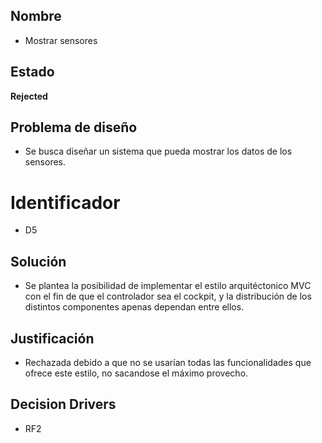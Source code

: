 ## Nombre
* Mostrar sensores 

## Estado

**Rejected**

## Problema de diseño 

* Se busca diseñar un sistema que pueda mostrar los datos de los sensores.  

# Identificador 

* D5 

## Solución 
* Se plantea la posibilidad de implementar el estilo arquitéctonico MVC con el fin de que el controlador sea el cockpit, y la distribución de los distintos componentes apenas dependan entre ellos.
## Justificación 
* Rechazada debido a que no se usarían todas las funcionalidades que ofrece este estilo, no sacandose el máximo provecho. 
## Decision Drivers
* RF2


 
